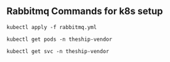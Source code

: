 ## Rabbitmq Commands for k8s setup

``` 
kubectl apply -f rabbitmq.yml
``` 

```
kubectl get pods -n theship-vendor
``` 

```
kubectl get svc -n theship-vendor
``` 

``` 
``` 
